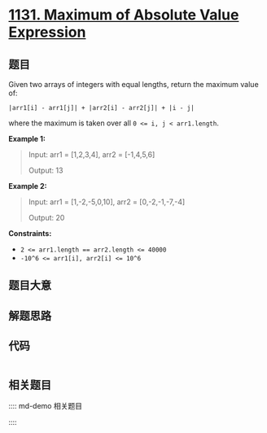 # [1131. Maximum of Absolute Value Expression](https://leetcode.com/problems/maximum-of-absolute-value-expression)

## 题目

Given two arrays of integers with equal lengths, return the maximum value of:

`|arr1[i] - arr1[j]| + |arr2[i] - arr2[j]| + |i - j|`

where the maximum is taken over all `0 <= i, j < arr1.length`.



**Example 1:**

> Input: arr1 = [1,2,3,4], arr2 = [-1,4,5,6]
> 
> Output: 13

**Example 2:**

> Input: arr1 = [1,-2,-5,0,10], arr2 = [0,-2,-1,-7,-4]
> 
> Output: 20

**Constraints:**

  * `2 <= arr1.length == arr2.length <= 40000`
  * `-10^6 <= arr1[i], arr2[i] <= 10^6`


## 题目大意

## 解题思路

## 代码

```javascript

```

## 相关题目

:::: md-demo 相关题目

::::
